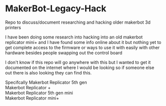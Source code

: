 # MakerBot-Legacy-Hack
Repo to discuss/document researching and hacking older makerbot 3d printers 

I have been doing some research into hacking into an old makerbot replicator mini+ and I have found some info online about it but nothing yet to get complete access to the firmware or ways to use it with easily with other hardware besides people swapping out the control board

I don't know if this repo will go anywhere with this but I wanted to get it documented on the internet where I would be looking so if someone else out there is also looking they can find this.

Specifcally 
Makerbot Replicator 5th gen  
Makerbot Replicator +  
Makerbot Replicator 5th gen mini  
Makerbot Replicator mini+  
